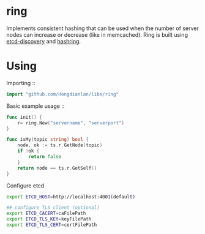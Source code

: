 ring
============================

Implements consistent hashing that can be used when
the number of server nodes can increase or decrease (like in memcached).
Ring is built using [etcd-discovery](https://github.com/Appsdeck/etcd-discovery/service) and [hashring](https://github.com/HongdianLab/hashring).

Using
============================

Importing ::

```go
import "github.com/Hongdianlan/libs/ring"
```

Basic example usage ::

```go
func init() {
    r= ring.New("servername", "serverport")
}

func isMy(topic string) bool {
    node, ok := ts.r.GetNode(topic)
    if !ok {
        return false
    }
    return node == ts.r.GetSelf()
} 
```

Configure etcd
```bash
export ETCD_HOST=http://localhost:4001(default)

## configure TLS client (optional)
export ETCD_CACERT=caFilePath
export ETCD_TLS_KEY=keyFilePath
export ETCD_TLS_CERT=certFilePath
```
